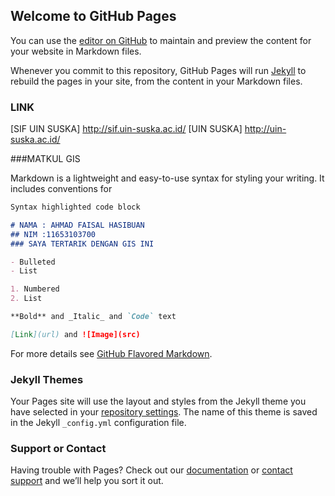 ## Welcome to GitHub Pages

You can use the [editor on GitHub](https://github.com/ahmadfaisalhasibuan/faisal/edit/master/index.md) to maintain and preview the content for your website in Markdown files.

Whenever you commit to this repository, GitHub Pages will run [Jekyll](https://jekyllrb.com/) to rebuild the pages in your site, from the content in your Markdown files.

### LINK
[SIF UIN SUSKA] http://sif.uin-suska.ac.id/
[UIN SUSKA] http://uin-suska.ac.id/

###MATKUL
   GIS


Markdown is a lightweight and easy-to-use syntax for styling your writing. It includes conventions for

```markdown
Syntax highlighted code block

# NAMA : AHMAD FAISAL HASIBUAN
## NIM :11653103700
### SAYA TERTARIK DENGAN GIS INI

- Bulleted
- List

1. Numbered
2. List

**Bold** and _Italic_ and `Code` text

[Link](url) and ![Image](src)
```

For more details see [GitHub Flavored Markdown](https://guides.github.com/features/mastering-markdown/).

### Jekyll Themes

Your Pages site will use the layout and styles from the Jekyll theme you have selected in your [repository settings](https://github.com/ahmadfaisalhasibuan/faisal/settings). The name of this theme is saved in the Jekyll `_config.yml` configuration file.

### Support or Contact

Having trouble with Pages? Check out our [documentation](https://help.github.com/categories/github-pages-basics/) or [contact support](https://github.com/contact) and we’ll help you sort it out.
